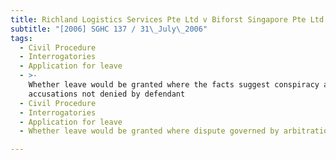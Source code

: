 ```yaml
---
title: Richland Logistics Services Pte Ltd v Biforst Singapore Pte Ltd
subtitle: "[2006] SGHC 137 / 31\_July\_2006"
tags:
  - Civil Procedure
  - Interrogatories
  - Application for leave
  - >-
    Whether leave would be granted where the facts suggest conspiracy and
    accusations not denied by defendant
  - Civil Procedure
  - Interrogatories
  - Application for leave
  - Whether leave would be granted where dispute governed by arbitration clause

---
```


